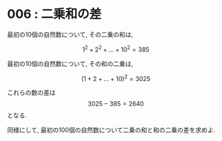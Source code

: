 # 006 : 二乗和の差

最初の10個の自然数について, その二乗の和は,

$$1^2 + 2^2 + \dots + 10^2 = 385$$

最初の10個の自然数について, その和の二乗は,

$$(1 + 2 + \dots + 10)^2 = 3025$$

これらの数の差は $$3025 - 385 = 2640$$ となる.

同様にして, 最初の100個の自然数について二乗の和と和の二乗の差を求めよ.

